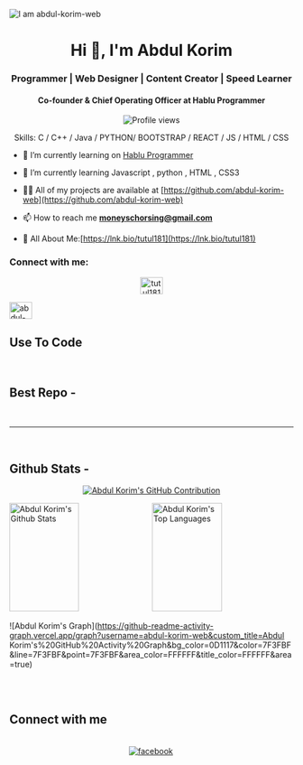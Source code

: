 <style></style>

![I am abdul-korim-web](https://github.com/abdul-korim-web/abdul-korim-web/blob/main/code.png)

<h1 align="center">Hi 👋, I'm <span>Abdul Korim</span></h1>
<h3 align="center">Programmer | Web Designer | Content Creator | Speed Learner</h3>
<h4 align="center">Co-founder & Chief Operating Officer at Hablu Programmer</h4>

<div align="center">

![Profile views](https://komarev.com/ghpvc/?username=abdul-korim-web&color=red)

Skills: C / C++ / Java / PYTHON/ BOOTSTRAP / REACT / JS / HTML / CSS

</div>

- 🔭 I’m currently learning on [Hablu Programmer](https://www.hablu-programmer.com/)

- 🌱 I’m currently learning Javascript , python , HTML , CSS3

- 👨‍💻 All of my projects are available at [https://github.com/abdul-korim-web](https://github.com/abdul-korim-web)

- 📫 How to reach me **moneyschorsing@gmail.com**

- 📄 All About Me:[https://lnk.bio/tutul181](https://lnk.bio/tutul181)

<h3 align="left">Connect with me:</h3>

<p align="center">
<a href="https://www.facebook.com/abdulkorimweb" target="blank"><img align="center" src="https://raw.githubusercontent.com/rahuldkjain/github-profile-readme-generator/master/src/images/icons/Social/facebook.svg" alt="tutul181" height="30" width="40" /></a>

<a href="https://www.linkedin.com/in/abdul-korim-52b571353/" target="blank"><img align="center" src="https://raw.githubusercontent.com/rahuldkjain/github-profile-readme-generator/master/src/images/icons/Social/linked-in-alt.svg" alt="abdul-korim-web" height="30" width="40" /></a>
</p>

## Use To Code



<br/>

## Best Repo -




<br/>
<hr/>
<br/>

## Github Stats -

<p align="center">
  <a href="https://github.com/abdul-korim-web">
    <img src="https://github-profile-summary-cards.vercel.app/api/cards/profile-details?username=abdul-korim-web&theme=radical" alt="Abdul Korim's GitHub Contribution"/>
  </a>
</p>

<a> 
    <a href="https://github.com/abdul-korim-web"><img alt="Abdul Korim's Github Stats" src="https://denvercoder1-github-readme-stats.vercel.app/api?username=abdul-korim-web&show_icons=true&count_private=true&theme=react&border_color=7F3FBF&bg_color=0D1117&title_color=F85D7F&icon_color=F8D866" height="192px" width="49.5%"/></a>
  <a href="https://github.com/abdul-korim-web"><img alt="Abdul Korim's Top Languages" src="https://denvercoder1-github-readme-stats.vercel.app/api/top-langs/?username=abdul-korim-web&langs_count=8&layout=compact&theme=react&border_color=7F3FBF&bg_color=0D1117&title_color=F85D7F&icon_color=F8D866" height="192px" width="49.5%"/></a>
  <br/>
</a>

![Abdul Korim's Graph](https://github-readme-activity-graph.vercel.app/graph?username=abdul-korim-web&custom_title=Abdul Korim's%20GitHub%20Activity%20Graph&bg_color=0D1117&color=7F3FBF&line=7F3FBF&point=7F3FBF&area_color=FFFFFF&title_color=FFFFFF&area=true)

<br/>

<br/>

## Connect with me

<div align="center">
<br/>

<a href="https://www.linkedin.com/in/abdul-korim-52b571353/" target="_blank">

<a href="https://www.facebook.com/abdulkorimweb" target="_blank">
<img src=https://img.shields.io/badge/facebook-%232E87FB.svg?&style=for-the-badge&logo=facebook&logoColor=white alt=facebook style="margin-bottom: 5px; margin-right: 2px;" />
</a>  
</div>
